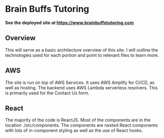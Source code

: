 # Brain Buffs Tutoring 

**See the deployed site at https://www.brainbuffstutoring.com**

## Overview 

This will serve as a basic architecture overview of this site. I will outline the technologies used for each portion and point to relevant files to learn more. 


## AWS 
The site is run on top of AWS Services. It uses AWS Amplify for CI/CD, as well as hosting. The backend uses AWS Lambda serverless resolvers. This is primarily used for the Contact Us form. 

## React 

The majority of the code is ReactJS. Most of the components are in the location
./src/components. The components are nested React components with lots of in-component styling as well as the use of React hooks. 
